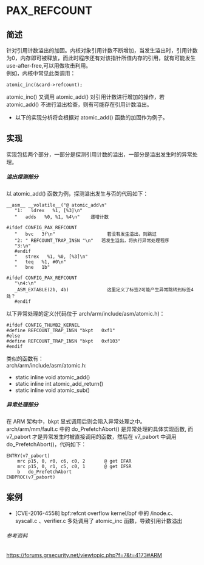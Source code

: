 # PAX_REFCOUNT
## 简述
针对引用计数溢出的加固。内核对象引用计数不断增加，当发生溢出时，引用计数为0，内存即可被释放，而此时程序还有对该指针所值内存的引用，就有可能发生 use-after-free,可以用做攻击利用。  
例如，内核中常见此类调用：
```
atomic_inc(&card->refcount);
```
atomic_inc() 又调用 atomic_add() 对引用计数进行增加的操作，若 atomic_add() 不进行溢出检查，则有可能存在引用计数溢出。  
* 以下的实现分析将会根据对 atomic_add() 函数的加固作为例子。  

## 实现
实现包括两个部分，一部分是探测引用计数的溢出，一部分是溢出发生时的异常处理。  
##### 溢出探测部分

以 atomic_add() 函数为例，探测溢出发生与否的代码如下：
```
__asm__ __volatile__("@ atomic_add\n"
   "1:   ldrex   %1, [%3]\n"
   "   adds   %0, %1, %4\n"    递增计数

#ifdef CONFIG_PAX_REFCOUNT
   "   bvc   3f\n"                   若没有发生溢出，则跳过
   "2: " REFCOUNT_TRAP_INSN "\n"   若发生溢出，将执行异常处理程序
   "3:\n"
   #endif
   "   strex   %1, %0, [%3]\n"
   "   teq   %1, #0\n"
   "   bne   1b"

#ifdef CONFIG_PAX_REFCOUNT
   "\n4:\n"
   _ASM_EXTABLE(2b, 4b)              这里定义了标签2可能产生异常跳转到标签4处？
   #endif
```

以下异常处理的定义(代码位于 arch/arm/include/asm/atomic.h)：
```
#ifdef CONFIG_THUMB2_KERNEL
#define REFCOUNT_TRAP_INSN "bkpt   0xf1"
#else
#define REFCOUNT_TRAP_INSN "bkpt   0xf103"
#endif
```
类似的函数有：  
arch/arm/include/asm/atomic.h:
- static inline void atomic_add()
- static inline int atomic_add_return()
- static inline void atomic_sub()

##### 异常处理部分
在 ARM 架构中，bkpt 显式调用后则会陷入异常处理之中。
arch/arm/mm/fault.c 中的 do_PrefetchAbort() 是异常处理的具体实现函数, 而 v7_pabort 才是异常发生时被直接调用的函数，然后在 v7_pabort 中调用 do_PrefetchAbort()，代码如下：
```
ENTRY(v7_pabort)
	mrc	p15, 0, r0, c6, c0, 2		@ get IFAR
	mrc	p15, 0, r1, c5, c0, 1		@ get IFSR
	b	do_PrefetchAbort
ENDPROC(v7_pabort)
```
## 案例
- [CVE-2016-4558] bpf:refcnt overflow 
kernel/bpf 中的 /inode.c、syscall.c 、verifier.c 多处调用了 atomic_inc 函数，导致引用计数溢出


###### 参考资料
https://forums.grsecurity.net/viewtopic.php?f=7&t=4173#ARM
